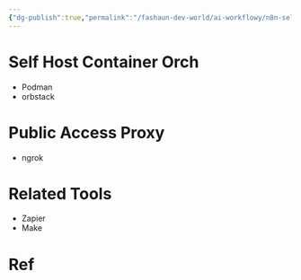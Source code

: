 ```yaml
---
{"dg-publish":true,"permalink":"/fashaun-dev-world/ai-workflowy/n8n-self-host-deployment/","noteIcon":""}
---
```


# Self Host Container Orch
- Podman
- orbstack

# Public Access Proxy
- ngrok

# Related Tools
- Zapier
- Make


# Ref